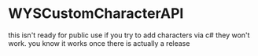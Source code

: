 # WYSCustomCharacterAPI

this isn't ready for public use if you try to add characters via c# they won't work. you know it works once there is actually a release
